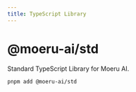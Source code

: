 ```yaml
---
title: TypeScript Library
---
```


# @moeru-ai/std

Standard TypeScript Library for Moeru AI.

```bash
pnpm add @moeru-ai/std
```
